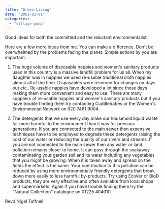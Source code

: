 ```yaml
---
title: "Green Living"
date: "2002-02-01"
categories: 
  - "village-pump"
---
```


Good ideas for both the committed and the reluctant environmentalist

Here are a few more ideas from me. You can make a difference. Don't be overwhelmed by the problems facing the planet. Simple actions by you are important.

1) The huge volume of disposable nappies and women's sanitary products used in this country is a massive landfill problem for us all. When my daughter was in nappies we used re-usable traditional cloth nappies almost all of the time. Disposables were reserved for changes on days out etc.. Re-usable nappies have developed a lot since those days making them more convenient and easy to use. There are many suppliers of re-usable nappies and women's sanitary products but if you have trouble finding them try contacting Cuddlebabes or the Women's Environmental Network on 020 7481 9004.

2) The detergents that we use every day make our household liquid waste far more harmful to the environment than it was for previous generations. If you are connected to the main sewer then expensive techniques have to be employed to degrade these detergents raising the cost of our water or reducing the quality of our rivers and streams. If you are not connected to the main sewer then any water or land pollution remains closer to home. It can pass through the soakaway contaminating your garden soil and its water including any vegetables that you might be growing. When it is taken away and spread on the fields the effect is the same. Your contribution to this pollution can be reduced by using more environmentally friendly detergents that break down more easily to less harmful by-products. Try using EcoVer or BioD products, they are very effective and often available from local shops and supermarkets. Again if you have trouble finding them try the "Natural Collection" catalogue on 01225 404010.

Revd Nigel Tuffnell
